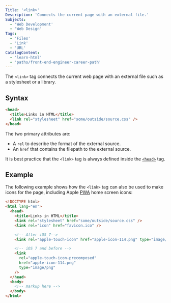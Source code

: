 ```yaml
---
Title: '<link>'
Description: 'Connects the current page with an external file.'
Subjects:
  - 'Web Development'
  - 'Web Design'
Tags:
  - 'Files'
  - 'Link'
  - 'URL'
CatalogContent:
  - 'learn-html'
  - 'paths/front-end-engineer-career-path'
---
```


The `<link>` tag connects the current web page with an external file such as a stylesheet or a library.

## Syntax

```html
<head>
  <title>Links in HTML</title>
  <link rel="stylesheet" href="some/outside/source.css" />
</head>
```

The two primary attributes are:

- A `rel` to describe the format of the external source.
- An `href` that contains the filepath to the external source.

It is best practice that the `<link>` tag is always defined inside the [`<head>`](https://www.codecademy.com/resources/docs/html/tags/head) tag.

## Example

The following example shows how the `<link>` tag can also be used to make icons for the page, including Apple [PWA](https://www.codecademy.com/resources/docs/general/progressive-web-application) home screen icons:

```html
<!DOCTYPE html>
<html lang="en">
  <head>
    <title>Links in HTML</title>
    <link rel="stylesheet" href="some/outside/source.css" />
    <link rel="icon" href="favicon.ico" />

    <!-- After iOS 7-->
    <link rel="apple-touch-icon" href="apple-icon-114.png" type="image/png" />

    <!-- iOS 7 and before -->
    <link
      rel="apple-touch-icon-precomposed"
      href="apple-icon-114.png"
      type="image/png"
    />
  </head>
  <body>
    <!-- markup here -->
  </body>
</html>
```
